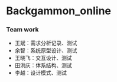 # Backgammon_online

### Team work
* 王斌：需求分析记录、测试
* 余智：系统原型设计、测试
* 王晓飞：交互设计、测试
* 田洪庆：体系结构、测试
* 李越：设计模式、测试
